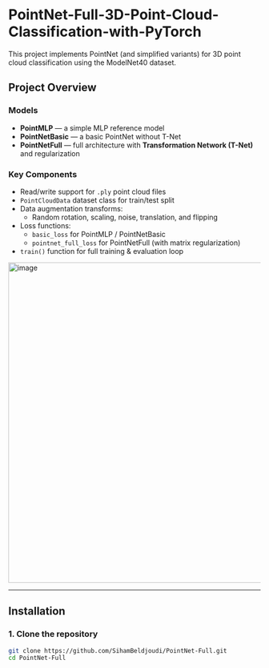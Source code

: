# PointNet-Full-3D-Point-Cloud-Classification-with-PyTorch
This project implements PointNet (and simplified variants) for 3D point cloud classification using the ModelNet40 dataset.   

## Project Overview

### Models
- **PointMLP** — a simple MLP reference model  
- **PointNetBasic** — a basic PointNet without T-Net  
- **PointNetFull** — full architecture with **Transformation Network (T-Net)** and regularization

### Key Components
- Read/write support for `.ply` point cloud files  
- `PointCloudData` dataset class for train/test split  
- Data augmentation transforms:
  - Random rotation, scaling, noise, translation, and flipping  
- Loss functions:
  - `basic_loss` for PointMLP / PointNetBasic  
  - `pointnet_full_loss` for PointNetFull (with matrix regularization)  
- `train()` function for full training & evaluation loop  


<img width="769" height="640" alt="image" src="https://github.com/user-attachments/assets/318e3fe4-b153-48db-a320-540cd2dc1b3b" />

---


## Installation

### 1. Clone the repository
```bash
git clone https://github.com/SihamBeldjoudi/PointNet-Full.git
cd PointNet-Full
